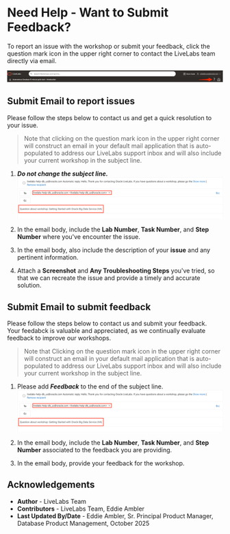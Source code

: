 # Need Help - Want to Submit Feedback?

To report an issue with the workshop or submit your feedback, click the question mark icon in the upper right corner to contact the LiveLabs team directly via email.

![Help button](./images/help-button2.png)


## Submit Email to report issues
Please follow the steps below to contact us and get a quick resolution to your issue.  
>Note that clicking on the question mark icon in the upper right corner will construct an email in your default mail application that is auto-populated to address our LiveLabs support inbox and will also include your current workshop in the subject line.  

1. ***Do not change the subject line.***
    ![Email](./images/e-mail.png)

2. In the email body, include the **Lab Number**, **Task Number**, and **Step Number** where you've encounter the issue. 

3. In the email body, also include the description of your **issue** and any pertinent information.

4. Attach a **Screenshot** and **Any Troubleshooting Steps** you've tried, so that we can recreate the issue and provide a timely and accurate solution.


## Submit Email to submit feedback
Please follow the steps below to contact us and submit your feedback.  
Your feedabck is valuable and appreciated, as we continually evaluate feedback to improve our workshops.  
>Note that Clicking on the question mark icon in the upper right corner will construct an email in your default mail application that is auto-populated to address our LiveLabs support inbox and will also include your current workshop in the subject line.  



1. Please add ***Feedback*** to the end of the subject line.
    ![Email](./images/e-mail.png)

2. In the email body, include the **Lab Number**, **Task Number**, and **Step Number** associated to the feedback you are providing.

3. In the email body, provide your feedback for the workshop.


## Acknowledgements
* **Author** - LiveLabs Team
* **Contributors** - LiveLabs Team, Eddie Ambler
* **Last Updated By/Date** - Eddie Ambler, Sr. Principal Product Manager, Database Product Management, October 2025